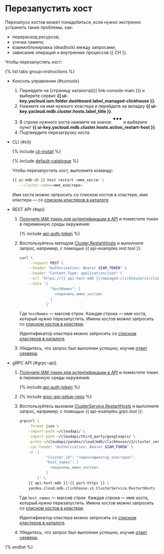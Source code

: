 # Перезапустить хост

Перезапуск хостов может понадобиться, если нужно экстренно устранить такие проблемы, как:

* перерасход ресурсов;
* утечка памяти;
* взаимоблокировка (deadlock) между запросами;
* зависание операций и внутренних процессов {{ CH }}.

Чтобы перезапустить хост:

{% list tabs group=instructions %}

- Консоль управления {#console}

  1. Перейдите на [страницу каталога]({{ link-console-main }}) и выберите сервис **{{ ui-key.yacloud.iam.folder.dashboard.label_managed-clickhouse }}**.
  1. Нажмите на имя нужного кластера и перейдите на вкладку **{{ ui-key.yacloud.mdb.cluster.hosts.label_title }}**.
  1. В строке нужного хоста нажмите на значок ![icon](../../../_assets/console-icons/ellipsis.svg) и выберите пункт **{{ ui-key.yacloud.mdb.cluster.hosts.action_restart-host }}**.
  1. Подтвердите перезагрузку хоста.

- CLI {#cli}

  {% include [cli-install](../../cli-install.md) %}

  {% include [default-catalogue](../../default-catalogue.md) %}

  Чтобы перезапустить хост, выполните команду:

  ```bash
  {{ yc-mdb-ch }} host restart <имя_хоста> \
     --cluster-name=<имя_кластера>
  ```

  Имя хоста можно запросить со списком хостов в кластере, имя кластера — со [списком кластеров в каталоге](../../../managed-clickhouse/operations/cluster-list.md#list-clusters).

- REST API {#api}

    1. [Получите IAM-токен для аутентификации в API](../../../managed-clickhouse/api-ref/authentication.md) и поместите токен в переменную среды окружения:

        {% include [api-auth-token](../../mdb/api-auth-token.md) %}

    1. Воспользуйтесь методом [Cluster.RestartHosts](../../../managed-clickhouse/api-ref/Cluster/restartHosts.md) и выполните запрос, например, с помощью {{ api-examples.rest.tool }}:

        ```bash
        curl \
            --request POST \
            --header "Authorization: Bearer $IAM_TOKEN" \
            --header "Content-Type: application/json" \
            --url 'https://{{ api-host-mdb }}/managed-clickhouse/v1/clusters/<идентификатор_кластера>/hosts:restartHosts' \
            --data '{
                      "hostNames": [
                        <перечень_имен_хостов>
                      ]
                    }'
        ```

        Где `hostNames` — массив строк. Каждая строка — имя хоста, который нужно перезапустить. Имена хостов можно запросить со [списком хостов в кластере](../../../managed-clickhouse/operations/hosts.md#list-hosts).

        Идентификатор кластера можно запросить со [списком кластеров в каталоге](../../../managed-clickhouse/operations/cluster-list.md#list-clusters).

    1. Убедитесь, что запрос был выполнен успешно, изучив [ответ сервера](../../../managed-clickhouse/api-ref/Cluster/restartHosts.md#yandex.cloud.operation.Operation).

- gRPC API {#grpc-api}

    1. [Получите IAM-токен для аутентификации в API](../../../managed-clickhouse/api-ref/authentication.md) и поместите токен в переменную среды окружения:

        {% include [api-auth-token](../../mdb/api-auth-token.md) %}

    1. {% include [grpc-api-setup-repo](../../mdb/grpc-api-setup-repo.md) %}

    1. Воспользуйтесь вызовом [ClusterService.RestartHosts](../../../managed-clickhouse/api-ref/grpc/Cluster/restartHosts.md) и выполните запрос, например, с помощью {{ api-examples.grpc.tool }}:

        ```bash
        grpcurl \
            -format json \
            -import-path ~/cloudapi/ \
            -import-path ~/cloudapi/third_party/googleapis/ \
            -proto ~/cloudapi/yandex/cloud/mdb/clickhouse/v1/cluster_service.proto \
            -rpc-header "Authorization: Bearer $IAM_TOKEN" \
            -d '{
                    "cluster_id": "<идентификатор_кластера>",
                    "host_names": [
                      <перечень_имен_хостов>
                    ]
                }' \
            {{ api-host-mdb }}:{{ port-https }} \
            yandex.cloud.mdb.clickhouse.v1.ClusterService.RestartHosts
        ```

        Где `host_names` — массив строк. Каждая строка — имя хоста, который нужно перезапустить. Имена хостов можно запросить со [списком хостов в кластере](../../../managed-clickhouse/operations/hosts.md#list-hosts).

        Идентификатор кластера можно запросить со [списком кластеров в каталоге](../../../managed-clickhouse/operations/cluster-list.md#list-clusters).

    1. Убедитесь, что запрос был выполнен успешно, изучив [ответ сервера](../../../managed-clickhouse/api-ref/grpc/Cluster/create.md#yandex.cloud.operation.Operation).

{% endlist %}
